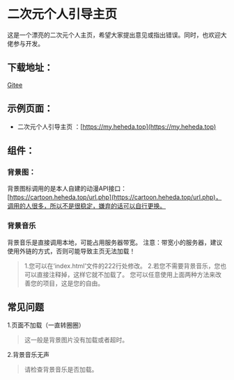 # 二次元个人引导主页  

这是一个漂亮的二次元个人主页，希望大家提出意见或指出错误。同时，也欢迎大佬参与开发。



## 下载地址：  

[Gitee](https://gitee.com/jhwhcm/Anime-profile)    



## 示例页面：    
 
+ 二次元个人引导主页 ：[https://my.heheda.top](https://my.heheda.top)  



  


## 组件：  

### 背景图：
背景图标调用的是本人自建的动漫API接口：[https://cartoon.heheda.top/url.php](https://cartoon.heheda.top/url.php)，调用的人很多，所以不是很稳定，嫌弃的话可以自行更换。
> 


### 背景音乐 

背景音乐是直接调用本地，可能占用服务器带宽。
注意：带宽小的服务器，建议使用外链的方式，否则可能导致主页无法加载！
> 1.您可以在‘index.html’文件的222行处修改。
> 2.若您不需要背景音乐，您也可以直接注释掉，这样它就不加载了。
您可以任意使用上面两种方法来改善您的项目，这是您的自由。


## 常见问题
1.页面不加载（一直转圈圈）
> 这一般是背景图片没有加载或者超时。

2.背景音乐无声
> 请检查背景音乐是否加载。
